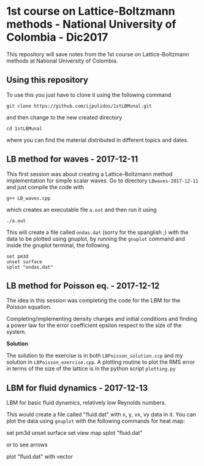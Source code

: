 # 1st course on Lattice-Boltzmann methods - National University of Colombia - Dic2017

This repository will save notes from the 1st course on Lattice-Boltzmann methods at National 
University of Colombia.

## Using this repository

To use this you just have to clone it using the following command

    git clone https://github.com/ijpulidos/1stLBMunal.git

and then change to the new created directory

    cd 1stLBMunal
    
where you can find the material distributed in different topics and dates.

## LB method for waves - 2017-12-11

This first session was about creating a Lattice-Boltzmann method implementation for simple 
scalar waves. Go to directory `LBwaves-2017-12-11` and just compile the code with

    g++ LB_waves.cpp
    
which creates an executable file `a.out` and then run it using

    ./a.out
    
This will create a file called `ondas.dat` (sorry for the spanglish ;) with the data to be 
plotted using gnuplot, by running the `gnuplot` command and inside the gnuplot terminal, the
following
    
    set pm3d
    unset surface
    splot "ondas.dat"

## LB method for Poisson eq. - 2017-12-12

The idea in this session was completing the code for the LBM for the Poisson equation.

Completing/implementing density charges and initial conditions and finding a power law for
the error coefficient epsilon respect to the size of the system.

**Solution**

The solution to the exercise is in both `LBPoisson_solution.ccp` and my solution in 
`LBPoisson_exercise.cpp`. A plotting routine to plot the RMS error in terms of the size of
the lattice is in the python script `plotting.py`

## LBM for fluid dynamics - 2017-12-13

LBM for basic fluid dynamics, relatively low Reynolds numbers.

This would create a file called "fluid.dat" with x, y, vx, vy data in it. You
can plot the data using `gnuplot` with the following commands for heat map:

  set pm3d
  unset surface
  set view map
  splot "fluid.dat"

or to see arrows

  plot "fluid.dat" with vector
    
